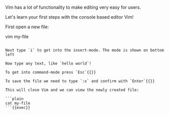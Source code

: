
Vim has a lot of functionality to make editing very easy for users.

Let's learn your first steps with the console based editor Vim!

 

First open a new file:

vim my-file
```{{exec}}

Next type `i` to get into the insert-mode. The mode is shown on bottom left

Now type any text, like `hello world`!

To get into command-mode press `Esc`{{}}

To save the file we need to type `:x` and confirm with `Enter`{{}}

This will close Vim and we can view the newly created file:

```plain
cat my-file
```{{exec}}
